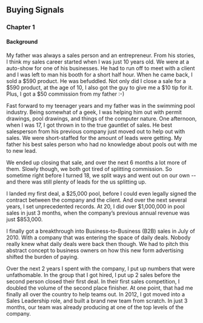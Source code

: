 ## Buying Signals

### Chapter 1

#### Background

My father was always a sales person and an entrepreneur. From his stories, I think my sales career started when I was just 10 years old. We were at a auto-show for one of his businesses. He had to run off to meet with a client and I was left to man his booth for a short half hour. When he came back, I sold a $590 product. He was befuddled. Not only did I close a sale for a $590 product, at the age of 10, I also got the guy to give me a $10 tip for it. Plus, I got a $50 commission from my father :-)

Fast forward to my teenager years and my father was in the swimming pool industry. Being somewhat of a geek, I was helping him out with permit drawings, pool drawings, and things of the computer nature. One afternoon, when I was 17, I got thrown in to the true gauntlet of sales. He best salesperson from his previous company just moved out to help out with sales. We were short-staffed for the amount of leads were getting. My father his best sales person who had no knowledge about pools out with me to new lead. 

We ended up closing that sale, and over the next 6 months a lot more of them. Slowly though, we both got tired of splitting commission. So sometime right before I turned 18, we split ways and went out on our own -- and there was still plenty of leads for the us splitting up.

I landed my first deal, a $25,000 pool, before I could even legally signed the contract between the company and the client. And over the next several years, I set unprecedented records. At 20, I did over $1,000,000 in pool sales in just 3 months, when the company’s previous annual revenue was just $853,000. 

I finally got a breakthrough into Business-to-Business (B2B) sales in July of 2010. With a company that was entering the space of daily deals. Nobody really knew what daily deals were back then though. We had to pitch this abstract concept to business owners on how this new form advertising shifted the burden of paying. 

Over the next 2 years I spent with the company, I put up numbers that were unfathomable. In the group that I got hired, I put up 2 sales before the second person closed their first deal. In their first sales competition, I doubled the volume of the second place finisher. At one point, that had me finally all over the country to help teams out. In 2012, I got moved into a Sales Leadership role, and built a brand new team from scratch. In just 3 months, our team was already producing at one of the top levels of the company.

